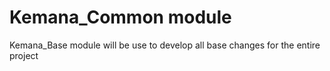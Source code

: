 # Kemana_Common module

Kemana_Base module will be use to develop all base changes for the entire project
